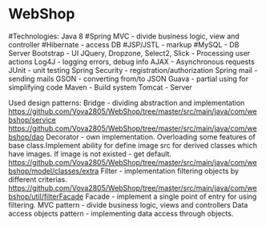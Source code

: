 # WebShop

#Technologies: Java 8
  #Spring MVC - divide business logic, view and controller
  #Hibernate - access DB
  #JSP/JSTL - markup
  #MySQL - DB Server
  Bootstrap - UI
  JQuery, Dropzone, Select2, Slick - Processing user actions
  Log4J - logging errors, debug info
  AJAX - Asynchronous requests 
  JUnit - unit testing
  Spring Security - registration/authorization
  Spring mail - sending mails
  GSON - converting from/to JSON
  Guava - partial using for simplifying code 
  Maven - Build system
  Tomcat - Server
  
Used design patterns:
  Bridge - dividing abstraction and implementation
    https://github.com/Vova2805/WebShop/tree/master/src/main/java/com/webshop/service
    https://github.com/Vova2805/WebShop/tree/master/src/main/java/com/webshop/dao
  Decorator - own implementation. Overloading some features of base class.Implement ability for define image src for derived classes which have images. If image is not existed - get default.
    https://github.com/Vova2805/WebShop/tree/master/src/main/java/com/webshop/model/classes/extra
  Filter - implementation filtering objects by different criterias. 
    https://github.com/Vova2805/WebShop/tree/master/src/main/java/com/webshop/util/filterFacade
  Facade - implement a single point of entry for using filtering.
  MVC pattern - divide business logic, views and controllers
  Data access objects pattern - implementing data access through objects. 
